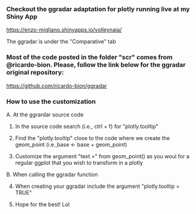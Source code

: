 ### Checkout the ggradar adaptation for plotly running live at my Shiny App

https://enzo-migliano.shinyapps.io/volleynaia/

The ggradar is under the "Comparative" tab

### Most of the code posted in the folder "scr" comes from @ricardo-bion. Please, follow the link below for the ggradar original repository:

https://github.com/ricardo-bion/ggradar


### How to use the customization

A. At the ggrardar source code

1. In the source code search (i.e., ctrl + f) for "plotly.tooltip"

2.  Find the "plotly.tooltip" close to the code where we create the geom_point (i.e.,base <- base + geom_point)

3. Customize the argument "text =" from geom_point() as you woul for a regular ggplot that you wish to transform in a plotly


B. When calling the ggradar function

4. When creating your ggradar include the argument "plotly.tooltip = TRUE"

5. Hope for the best! Lol

